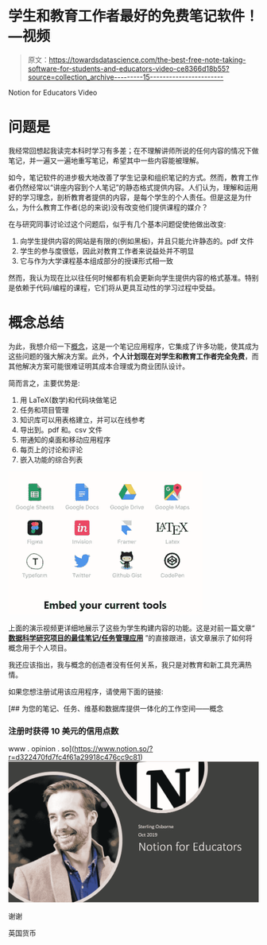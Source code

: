 # 学生和教育工作者最好的免费笔记软件！—视频

> 原文：<https://towardsdatascience.com/the-best-free-note-taking-software-for-students-and-educators-video-ce8366d18b55?source=collection_archive---------15----------------------->

Notion for Educators Video

# 问题是

我经常回想起我读完本科时学习有多差；在不理解讲师所说的任何内容的情况下做笔记，并一遍又一遍地重写笔记，希望其中一些内容能被理解。

如今，笔记软件的进步极大地改善了学生记录和组织笔记的方式。然而，教育工作者仍然经常以“讲座内容到个人笔记”的静态格式提供内容。人们认为，理解和运用好的学习理念，剖析教育者提供的内容，是每个学生的个人责任。但是这是为什么，为什么教育工作者(总的来说)没有改变他们提供课程的媒介？

在与研究同事讨论过这个问题后，似乎有几个基本问题促使他做出改变:

1.  向学生提供内容的网站是有限的(例如黑板)，并且只能允许静态的。pdf 文件
2.  学生的参与度很低，因此对教育工作者来说益处并不明显
3.  它与作为大学课程基本组成部分的授课形式相一致

然而，我认为现在比以往任何时候都有机会更新向学生提供内容的格式基准。特别是依赖于代码/编程的课程，它们将从更具互动性的学习过程中受益。

# 概念总结

为此，我想介绍一下[概念](https://www.notion.so/product)，这是一个笔记应用程序，它集成了许多功能，使其成为这些问题的强大解决方案。此外，**个人计划现在对学生和教育工作者完全免费**，而其他解决方案可能很难证明其成本合理或为商业团队设计。

简而言之，主要优势是:

1.  用 LaTeX(数学)和代码块做笔记
2.  任务和项目管理
3.  知识库可以用表格建立，并可以在线参考
4.  导出到。pdf 和。csv 文件
5.  带通知的桌面和移动应用程序
6.  每页上的讨论和评论
7.  嵌入功能的综合列表

![](img/e7138b396608f0fb0ec4abacd641a3a5.png)

上面的演示视频更详细地展示了这些为学生构建内容的功能。这是对前一篇文章“ [**数据科学研究项目的最佳笔记/任务管理应用**](/the-best-note-taking-task-manager-app-for-data-science-research-projects-ddc82afaa509) ”的直接跟进，该文章展示了如何将概念用于个人项目。

我还应该指出，我与概念的创造者没有任何关系，我只是对教育和新工具充满热情。

如果您想注册试用该应用程序，请使用下面的链接:

 [## 为您的笔记、任务、维基和数据库提供一体化的工作空间——概念

### 注册时获得 10 美元的信用点数

www . opinion . so](https://www.notion.so/?r=d322470fd7fc4f61a29918c476cc9c81) ![](img/12a43caa8692cd074f84bc6b94fde16d.png)

谢谢

英国货币